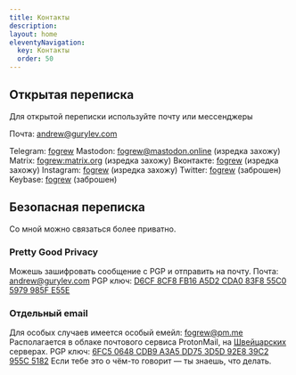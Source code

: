 ```yaml
---
title: Контакты
description:
layout: home
eleventyNavigation:
  key: Контакты
  order: 50
---
```


## Открытая переписка

Для открытой переписки используйте почту или мессенджеры

Почта: andrew@gurylev.com

Telegram: [fogrew](https://t.me/fogrew)
Mastodon: <a rel="me" href="https://mastodon.online/@fogrew">fogrew@mastodon.online</a> (изредка захожу)
Matrix: [fogrew:matrix.org](https://matrix.to/#/@fogrew:matrix.org) (изредка захожу)
Вконтакте: [fogrew](https://vk.com/fogrew) (изредка захожу)
Instagram: [fogrew](http://instagr.am/fogrew) (изредка захожу)
Twitter: [fogrew](https://twitter.com/fogrew) (заброшен)
Keybase: [fogrew](https://keybase.io/fogrew) (заброшен)

## Безопасная переписка

Со мной можно связаться более приватно.

### Pretty Good Privacy

Можешь зашифровать сообщение c PGP и отправить на почту.
Почта: andrew@gurylev.com
PGP ключ: [D6CF 8CF8 FB16 A5D2 CDA0 83F8 55C0 5979 985F E55E](/files/pgp_keys.asc)

### Отдельный email

Для особых случаев имеется особый емейл: fogrew@pm.me
Располагается в облаке почтового сервиса ProtonMail, на [Швейцарских](https://habr.com/ru/post/227575/) серверах.
PGP ключ: [6FC5 0648 CDB9 A3A5 DD75 3D5D 92E8 39C2 955C 5182](/files/publickey.fogrew@pm.me.asc)
Если тебе это о чём-то говорит — ты знаешь, что делать.
